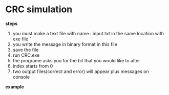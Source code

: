   # **CRC simulation**

  **steps**
  
  1. you must make a text file with name : input.txt in the same location with exe file "
  2. you write the message in binary format in this file
  3. save the file
  4. run CRC.exe
  5. the programe asks you for the bit that you would like to alter 
  6. index starts from 0 
  7. two output files(correct and error) will appear plus messages on console 

  **example**
   

